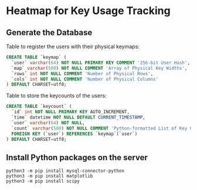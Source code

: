 # Heatmap for Key Usage Tracking

## Generate the Database

Table to register the users with their physical keymaps:

``` sql
CREATE TABLE `keymap` (
  `user` varchar(64) NOT NULL PRIMARY KEY COMMENT '256-bit User Hash',
  `map` varchar(500) NOT NULL COMMENT 'Array of Physical Key Widths',
  `rows` int NOT NULL COMMENT 'Number of Physical Rows',
  `cols` int NOT NULL COMMENT 'Number of Physical Columns'
) DEFAULT CHARSET=utf8;
```

Table to store the keycounts of the users:

``` sql
CREATE TABLE `keycount` (
  `id` int NOT NULL PRIMARY KEY AUTO_INCREMENT,
  `time` datetime NOT NULL DEFAULT CURRENT_TIMESTAMP,
  `user` varchar(64) NOT NULL,
  `count` varchar(500) NOT NULL COMMENT 'Python-formatted List of Key Counts',
  FOREIGN KEY (`user`) REFERENCES `keymap`(`user`)
) DEFAULT CHARSET=utf8;
```

## Install Python packages on the server
``` shell
python3 -m pip install mysql-connector-python
python3 -m pip install matplotlib
python3 -m pip install scipy
```
